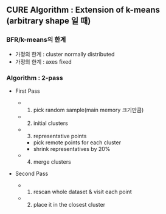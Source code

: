 ## CURE Algorithm : Extension of k-means (arbitrary shape 일 때)

### BFR/k-means의 한계
- 가정의 한계 : cluster normally distributed
- 가정의 한계 : axes fixed

### Algorithm : 2-pass
- First Pass
  - 1. pick random sample(main memory 크기만큼)
  - 2. initial clusters
  - 3. representative points
    - pick remote points for each cluster
    - shrink representatives by 20%
  - 4. merge clusters
  
- Second Pass
  - 1. rescan whole dataset & visit each point
  - 2. place it in the closest cluster
